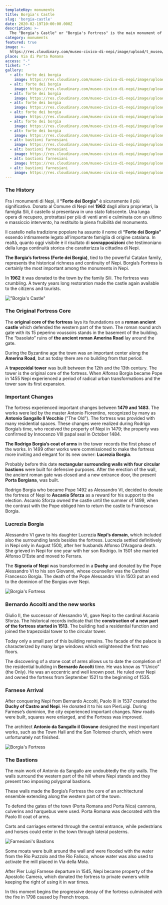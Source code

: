 ```yaml
---
templateKey: monuments
title: Borgia's Castle
slug: 'borgia-castle'
date: 2020-02-19T10:00:00.000Z
description: >-
  The "Borgia's Castle" or "Borgia's Fortress" is the main monument of Nepi. Once owned by the important Catalan family is, today, the result of different remakes which testify the historical continuity of our wonderful town.
category: monuments
featured: true
image: >-
  https://res.cloudinary.com/museo-civico-di-nepi/image/upload/t_museo/v1587373050/forte-01_j9ujv8.jpg
place: Via di Porta Romana
access: "-"
ticket: "-"
gallery:
  - alt: forte dei borgia
    image: https://res.cloudinary.com/museo-civico-di-nepi/image/upload/v1587373628/rocca-01_a772nh.jpg
  - alt: forte dei borgia
    image: https://res.cloudinary.com/museo-civico-di-nepi/image/upload/v1587373622/rocca-02_ftqebh.jpg
  - alt: forte dei borgia
    image: https://res.cloudinary.com/museo-civico-di-nepi/image/upload/v1587373618/rocca-03_ycq58n.jpg
  - alt: forte dei borgia
    image: https://res.cloudinary.com/museo-civico-di-nepi/image/upload/v1587373618/rocca-04_tazb3c.jpg
  - alt: forte dei borgia
    image: https://res.cloudinary.com/museo-civico-di-nepi/image/upload/v1587373618/rocca-05_i7neqd.jpg
  - alt: forte dei borgia
    image: https://res.cloudinary.com/museo-civico-di-nepi/image/upload/v1587373616/rocca-06_mlfj40.jpg
  - alt: forte dei borgia
    image: https://res.cloudinary.com/museo-civico-di-nepi/image/upload/v1587373636/rocca-07_czfmv2.jpg
  - alt: bastioni farnesiani
    image: https://res.cloudinary.com/museo-civico-di-nepi/image/upload/v1587372720/bastioni-01_h1dpuc.jpg
  - alt: bastioni farnesiani
    image: https://res.cloudinary.com/museo-civico-di-nepi/image/upload/v1587372730/bastioni-02_xjqfsw.jpg
  - alt: bastioni farnesiani
    image: https://res.cloudinary.com/museo-civico-di-nepi/image/upload/v1587372723/bastioni-03_ssplwk.jpg
  - alt: bastioni farnesiani
    image: https://res.cloudinary.com/museo-civico-di-nepi/image/upload/v1587372721/bastioni-04_mhcrcb.jpg
---
```

### The History

Fra i monumenti di Nepi, il **“Forte dei Borgia”** è sicuramente il più significativo. Donato al Comune di Nepi nel **1962** dagli allora proprietari, la famiglia Sili, il castello si presentava in uno stato fatiscente. Una lunga opera di recupero, protrattasi per più di venti anni e culminata con un ultimo e massiccio intervento, ha restituito la piena fruibilità del monumento.

Il castello nella tradizione popolare ha assunto il nome di **“Forte dei Borgia”** essendo intimamente legato all’importante famiglia di origine catalana. In realtà, quanto oggi visibile è il risultato di **sovrapposizioni** che testimoniano della lunga continuità storica che caratterizza la cittadina di Nepi.

**The Borgia’s fortress (Forte dei Borgia)**, tied to the powerful Catalan family, represents the historical richness and continuity of Nepi. Borgia’s Fortress is certainly the most important among the monuments in Nepi.

In **1962** it was donated to the town by the family Sili. The fortress was crumbling. A twenty years long restoration made the castle again available to the citizens and tourists.

!["Borgia's Castle"](https://res.cloudinary.com/museo-civico-di-nepi/image/upload/t_museo/v1587373050/forte-01_j9ujv8.jpg)

### The Original Fortress Core

The **original core of the fortress** lays its foundations on a **roman ancient castle** which defended the western part of the town. The roman round arch gate with its 15 peperino voussoirs stands in the basement of the building. The “basolato” ruins of **the ancient roman Amerina Road** lay around the gate.

During the Byzantine age the town was an important center along the **Amerina Road**, but as today there are no building from that period.

A **trapezoidal tower** was built between the 12th and the 13th century. The tower is the original core of the fortress. When Alfonso Borgia became Pope in 1455 Nepi experienced a period of radical urban transformations and the tower saw its first expansion.

### Important Changes

The fortress experienced important changes between **1479 and 1483**. The works were led by the master Antonio Fiorentino, recognized by many as **Antonio Sangallo Il Vecchio** ("The Old"). The fortress was provided with many residential spaces. These changes were realized during Rodrigo Borgia’s time, who received the property of Nepi in 1479; the property was confirmed by Innocenzo VIII papal seal in October 1484.

**The Rodrigo Borgia’s coat of arms** in the tower records the first phase of the works.
In 1499 other works were commissioned to make the fortress more inviting and elegant for its new owner: **Lucrezia Borgia**.

Probably before this date **rectangular surrounding walls with four circular bastions** were built for defensive purposes. After the erection of the wall, the ancient roman gate was closed and a new entrance door, the present **Porta Borgiana**, was built.

Rodrigo Borgia who became Pope 1492 as Alessandro VI, decided to donate the fortress of Nepi to **Ascanio Sforza** as a reward for his support to the election. Ascanio Sforza owned the castle until the summer of 1499, when the contrast with the Pope obliged him to return the castle to Francesco Borgia.

### Lucrezia Borgia

Alessandro VI gave to his daughter Lucrezia **Nepi’s domain**, which included also the surrounding lands besides the fortress. Lucrezia settled definitively in Nepi only in August 1500, after her husbands Alfonso D’Aragona death. She grieved in Nepi for one year with her son Rodrigo. In 1501 she married Alfonso D’Este and moved to Ferrara.

The **Signoria of Nepi** was transformed in a **Duchy** and donated by the Pope Alessandro VI to his son Giovanni, whose counsellor was the Cardinal Francesco Borgia. The death of the Pope Alessandro VI in 1503 put an end to the dominion of the Borgias over Nepi.

![Borgia's Fortress](https://res.cloudinary.com/museo-civico-di-nepi/image/upload/t_museo/v1587373049/forte_02_nitvfy.jpg)

### Bernardo Accolti and the new works

Giulio II, the successor of Alessandro VI, gave Nepi to the cardinal Ascanio Sforza. The historical records indicate that the **construction of a new part of the fortress started in 1513**. The building had a residential function and joined the trapezoidal tower to the circular tower.

Today only a small part of this building remains. The facade of the palace is characterized by many large windows which enlightened the first two floors.

The discovering of a stone coat of arms allows us to date the completion of the residential building in **Bernardo Accolti** time. He was know as “l’Unico” (the Only). He was an eccentric and well known poet. He ruled over Nepi and owned the fortress from September 1521 to the beginning of 1535.

### Farnese Arrival

After conquering Nepi from Bernardo Accolti, Paolo III in 1537 created the **Duchy of Castro and Nepi**. He donated it to his son PierLuigi. During Farnese’s dominion, the city experienced important changes. New roads were built, squares were enlarged, and the Fortress was improved.

The architect **Antonio da Sangallo il Giovane** designed the most important works, such as the Town Hall and the San Tolomeo church, which were unfortunately not finished.

![Borgia's Fortress](https://res.cloudinary.com/museo-civico-di-nepi/image/upload/t_museo/v1587373628/rocca-01_a772nh.jpg)

### The Bastions

The main work of Antonio da Sangallo are undoubtedly the city walls. The walls surround the western part of the hill where Nepi stands and they present two imposing polygonal bastions.

These walls made the Borgia’s Fortress the core of an architectural ensemble extending along the western part of the town.

To defend the gates of the town (Porta Romana and Porta Nica) cannons, culverins and harquebus were used.
Porta Romana was decorated with the Paolo III coat of arms.

Carts and carriages entered through the central entrance, while pedestrians and horses could enter in the town through lateral posterns.

![Farnesiani's Bastions](https://res.cloudinary.com/museo-civico-di-nepi/image/upload/t_museo/v1587372723/bastioni-03_ssplwk.jpg)

Some moats were built around the wall and were flooded with the water from the Rio Puzzolo and the Rio Falisco, whose water was also used to activate the mill placed in Via della Mola.

After Pier Luigi Farnese departure in 1545, Nepi became property of the Apostolic Camera, which donated the fortress to private owners while keeping the right of using it in war times.

In this moment begins the progressive decay of the fortress culminated with the fire in 1798 caused by French troops.